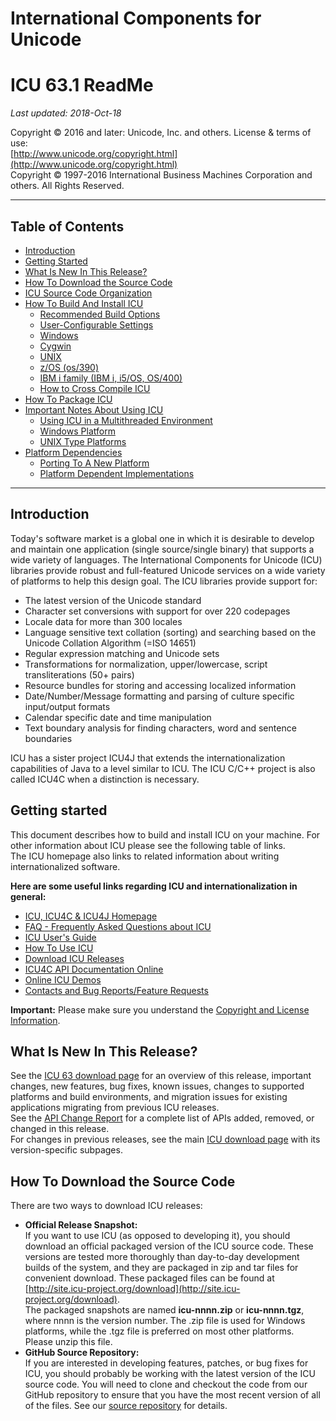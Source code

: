 # International Components for Unicode
# ICU 63.1 ReadMe

_Last updated: 2018-Oct-18_

Copyright &copy; 2016 and later: Unicode, Inc. and others. License & terms
of use:  
[http://www.unicode.org/copyright.html](http://www.unicode.org/copyright.html)  
Copyright &copy; 1997-2016 International Business Machines Corporation and
others. All Rights Reserved.

---

## Table of Contents

- [Introduction](#introduction)
- [Getting Started](#getting-started)
- [What Is New In This Release?](#what-is-new-in-this-release)
- [How To Download the Source Code](#how-to-download-the-source-code)
- [ICU Source Code Organization](#icu-source-code-organization)
- [How To Build And Install ICU](#how-to-build-and-install-icu)
    - [Recommended Build Options](#recommended-build-options)
    - [User-Configurable Settings](#user-configurable-settings)
    - [Windows](#windows)
    - [Cygwin](#cygwin)
    - [UNIX](#unix)
    - [z/OS (os/390)](#HowToBuildZOS)
    - [IBM i family (IBM i, i5/OS, OS/400)](#HowToBuildOS400)
    - [How to Cross Compile ICU](#how-to-cross-compile-icu)
- [How To Package ICU](#how-to-package-icu)
- [Important Notes About Using ICU](#important-notes-about-using-icu)
    - [Using ICU in a Multithreaded
      Environment](#using-icu-in-a-multithreaded-environment)
    - [Windows Platform](#windows-platform)
    - [UNIX Type Platforms](#unix-type-platforms)
- [Platform Dependencies](#platform-dependencies)
    - [Porting To A New Platform](#porting-to-a-new-platform)
    - [Platform Dependent Implementations](#platform-dependent-implementations)

---

## Introduction

Today's software market is a global one in which it is desirable to develop and
maintain one application (single source/single binary) that supports a wide
variety of languages. The International Components for Unicode (ICU) libraries
provide robust and full-featured Unicode services on a wide variety of platforms
to help this design goal. The ICU libraries provide support for:
- The latest version of the Unicode standard
- Character set conversions with support for over 220 codepages
- Locale data for more than 300 locales
- Language sensitive text collation (sorting) and searching based on the Unicode
  Collation Algorithm (=ISO 14651)
- Regular expression matching and Unicode sets
- Transformations for normalization, upper/lowercase, script transliterations
  (50+ pairs)
- Resource bundles for storing and accessing localized information
- Date/Number/Message formatting and parsing of culture specific input/output
  formats
- Calendar specific date and time manipulation
- Text boundary analysis for finding characters, word and sentence boundaries

ICU has a sister project ICU4J that extends the internationalization
capabilities of Java to a level similar to ICU. The ICU C/C++ project is also
called ICU4C when a distinction is necessary.

## Getting started

This document describes how to build and install ICU on your machine. For other
information about ICU please see the following table of links.  
The ICU homepage also links to related information about writing
internationalized software.

**Here are some useful links regarding ICU and internationalization in
general:**
- [ICU, ICU4C & ICU4J Homepage](http://icu-project.org/)
- [FAQ - Frequently Asked Questions about
  ICU](http://userguide.icu-project.org/icufaq)
- [ICU User's Guide](http://userguide.icu-project.org/)
- [How To Use ICU](http://userguide.icu-project.org/howtouseicu)
- [Download ICU Releases](http://site.icu-project.org/download)
- [ICU4C API Documentation Online](http://icu-project.org/apiref/icu4c/)
- [Online ICU Demos](http://demo.icu-project.org/icu-bin/icudemos)
- [Contacts and Bug Reports/Feature
  Requests](http://site.icu-project.org/contacts)

**Important:** Please make sure you understand the [Copyright and License
Information](http://source.icu-project.org/repos/icu/trunk/icu4c/LICENSE).

## What Is New In This Release?

See the [ICU 63 download page](http://site.icu-project.org/download/63) for an
overview of this release, important changes, new features, bug fixes, known
issues, changes to supported platforms and build environments, and migration
issues for existing applications migrating from previous ICU releases.  
See the [API Change Report](APIChangeReport.html) for a complete list of APIs
added, removed, or changed in this release.  
For changes in previous releases, see the main [ICU download
page](http://site.icu-project.org/download) with its version-specific subpages.

## How To Download the Source Code

There are two ways to download ICU releases:
- **Official Release Snapshot:**  
If you want to use ICU (as opposed to developing it), you should download an
official packaged version of the ICU source code. These versions are tested more
thoroughly than day-to-day development builds of the system, and they are
packaged in zip and tar files for convenient download. These packaged files can
be found at
[http://site.icu-project.org/download](http://site.icu-project.org/download).  
The packaged snapshots are named **icu-nnnn.zip** or **icu-nnnn.tgz**, where
nnnn is the version number. The .zip file is used for Windows platforms, while
the .tgz file is preferred on most other platforms.  
Please unzip this file.
- **GitHub Source Repository:**  
If you are interested in developing features, patches, or bug fixes for ICU, you
should probably be working with the latest version of the ICU source code. You
will need to clone and checkout the code from our GitHub repository to ensure
that you have the most recent version of all of the files. See our [source
repository](http://site.icu-project.org/repository) for details.
